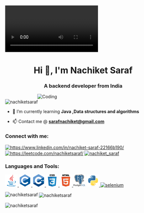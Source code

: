 ![MasterHead](https://github.com/NachiketSaraf/NachiketSaraf/blob/main/GItHub%20Banner.mp4)
<h1 align="center">Hi 👋, I'm Nachiket Saraf</h1>
<h3 align="center">A backend developer from India</h3>
<img align="right" alt="Coding" width="400" src="https://media.giphy.com/media/RbDKaczqWovIugyJmW/giphy.gif">


<p align="left"> <img src="https://komarev.com/ghpvc/?username=nachiketsaraf&label=Profile%20views&color=0e75b6&style=flat" alt="nachiketsaraf" /> </p>

- 🌱 I’m currently learning **Java ,Data structures and algorithms**

- 📫 Contact me @ **sarafnachiket@gmail.com**


<h3 align="left">Connect with me:</h3>
<p align="left">
<a href="https://linkedin.com/in/nachiket-saraf-22166b190/" target="blank"><img align="center" src="https://raw.githubusercontent.com/rahuldkjain/github-profile-readme-generator/master/src/images/icons/Social/linked-in-alt.svg" alt="https://www.linkedin.com/in/nachiket-saraf-22166b190/" height="30" width="40" /></a>
 <a href="https://www.leetcode.com/nachiketsaraf/" target="blank"><img align="center" src="https://raw.githubusercontent.com/rahuldkjain/github-profile-readme-generator/master/src/images/icons/Social/leet-code.svg" alt="https://leetcode.com/nachiketsaraf/" height="30" width="40" /></a>
<a href="https://instagram.com/nachiket_saraf" target="blank"><img align="center" src="https://raw.githubusercontent.com/rahuldkjain/github-profile-readme-generator/master/src/images/icons/Social/instagram.svg" alt="nachiket_saraf" height="30" width="40" /></a>
</p>

<h3 align="left">Languages and Tools:</h3>
<p align="left"> <a href="https://www.java.com" target="_blank" rel="noreferrer"> 
<img src="https://raw.githubusercontent.com/devicons/devicon/master/icons/java/java-original.svg" alt="java" width="40" height="40"/> </a> <a href="https://www.postgresql.org" target="_blank" rel="noreferrer"> <a href="https://www.cprogramming.com/" target="_blank" rel="noreferrer"> <img src="https://raw.githubusercontent.com/devicons/devicon/master/icons/c/c-original.svg" alt="c" width="40" height="40"/> </a> <a href="https://www.w3schools.com/cpp/" target="_blank" rel="noreferrer"> <img src="https://raw.githubusercontent.com/devicons/devicon/master/icons/cplusplus/cplusplus-original.svg" alt="cplusplus" width="40" height="40"/> </a> <a href="https://www.w3schools.com/css/" target="_blank" rel="noreferrer"> <img src="https://raw.githubusercontent.com/devicons/devicon/master/icons/css3/css3-original-wordmark.svg" alt="css3" width="40" height="40"/> </a> <a href="https://www.w3.org/html/" target="_blank" rel="noreferrer"> <img src="https://raw.githubusercontent.com/devicons/devicon/master/icons/html5/html5-original-wordmark.svg" alt="html5" width="40" height="40"/> </a> <img src="https://raw.githubusercontent.com/devicons/devicon/master/icons/postgresql/postgresql-original-wordmark.svg" alt="postgresql" width="40" height="40"/> </a> <a href="https://www.python.org" target="_blank" rel="noreferrer"> <img src="https://raw.githubusercontent.com/devicons/devicon/master/icons/python/python-original.svg" alt="python" width="40" height="40"/> </a> <a href="https://www.selenium.dev" target="_blank" rel="noreferrer"> <img src="https://raw.githubusercontent.com/detain/svg-logos/780f25886640cef088af994181646db2f6b1a3f8/svg/selenium-logo.svg" alt="selenium" width="40" height="40"/> </a> </p>

<p><img align="left" src="https://github-readme-stats.vercel.app/api/top-langs?username=nachiketsaraf&show_icons=true&locale=en&layout=compact" alt="nachiketsaraf" /></p>

<p>&nbsp;<img align="center" src="https://github-readme-stats.vercel.app/api?username=nachiketsaraf&show_icons=true&locale=en" alt="nachiketsaraf" /></p>

<p><img align="center" src="https://github-readme-streak-stats.herokuapp.com/?user=nachiketsaraf&" alt="nachiketsaraf" /></p>
